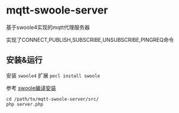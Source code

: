 # mqtt-swoole-server

基于swoole4实现的mqtt代理服务器  

实现了CONNECT,PUBLISH,SUBSCRIBE,UNSUBSCRIBE,PINGREQ命令  



## 安装&运行

安装 `swoole4` 扩展 `pecl install swoole`  

参考 [swoole编译安装](https://wiki.swoole.com/wiki/page/6.html)  

```
cd /path/to/mqtt-swoole-server/src/
php server.php
```



